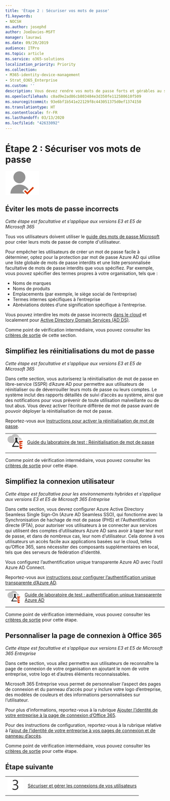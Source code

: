 ```yaml
---
title: 'Étape 2 : Sécuriser vos mots de passe'
f1.keywords:
- NOCSH
ms.author: josephd
author: JoeDavies-MSFT
manager: laurawi
ms.date: 09/20/2019
audience: ITPro
ms.topic: article
ms.service: o365-solutions
localization_priority: Priority
ms.collection:
- M365-identity-device-management
- Strat_O365_Enterprise
ms.custom: ''
description: Vous devez rendre vos mots de passe forts et gérables au sein de votre organisation.
ms.openlocfilehash: c0ad9e2ad86cb803484e3d350fe112580610f509
ms.sourcegitcommit: 93e6bf1b541e22129f8c443051375d0ef1374150
ms.translationtype: HT
ms.contentlocale: fr-FR
ms.lasthandoff: 03/13/2020
ms.locfileid: "42633092"
---
```

# <a name="step-2-secure-your-passwords"></a>Étape 2 : Sécuriser vos mots de passe

![Phase 2 - Identité](../media/deploy-foundation-infrastructure/identity_icon-small.png)

<a name="identity-password-prot"></a>
## <a name="prevent-bad-passwords"></a>Éviter les mots de passe incorrects

*Cette étape est facultative et s’applique aux versions E3 et E5 de Microsoft 365*

Tous vos utilisateurs doivent utiliser le [guide des mots de passe Microsoft](https://www.microsoft.com/research/publication/password-guidance/) pour créer leurs mots de passe de compte d'utilisateur.

Pour empêcher les utilisateurs de créer un mot de passe facile à déterminer, optez pour la protection par mot de passe Azure AD qui utilise une liste globale de mots de passe interdits et une liste personnalisée facultative de mots de passe interdits que vous spécifiez. Par exemple, vous pouvez spécifier des termes propres à votre organisation, tels que :

- Noms de marques
- Noms de produits
- Emplacements (par exemple, le siège social de l’entreprise)
- Termes internes spécifiques à l’entreprise
- Abréviations dotées d’une signification spécifique à l’entreprise.

Vous pouvez interdire les mots de passe incorrects [dans le cloud](https://docs.microsoft.com/azure/active-directory/authentication/concept-password-ban-bad) et localement pour [Active Directory Domain Services (AD DS)](https://docs.microsoft.com/azure/active-directory/authentication/concept-password-ban-bad-on-premises).

Comme point de vérification intermédiaire, vous pouvez consulter les [critères de sortie](identity-exit-criteria.md#crit-password-prot) de cette section.

<a name="identity-pw-reset"></a>
## <a name="simplify-password-resets"></a>Simplifiez les réinitialisations du mot de passe

*Cette étape est facultative et s’applique aux versions E3 et E5 de Microsoft 365*

Dans cette section, vous autoriserez la réinitialisation de mot de passe en libre-service (SSPR) d’Azure AD pour permettre aux utilisateurs de réinitialiser ou de déverrouiller leurs mots de passe ou leurs comptes. Le système inclut des rapports détaillés de suivi d’accès au système, ainsi que des notifications pour vous prévenir de toute utilisation malveillante ou de tout abus. Vous devez activer l’écriture différée de mot de passe avant de pouvoir déployer la réinitialisation de mot de passe.

Reportez-vous aux [Instructions pour activer la réinitialisation de mot de passe](https://docs.microsoft.com/azure/active-directory/authentication/howto-sspr-deployment).

|||
|:-------|:-----|
|![Guides de Laboratoire de Test pour Microsoft Cloud](../media/m365-enterprise-test-lab-guides/cloud-tlg-icon-small.png)| [Guide du laboratoire de test : Réinitialisation de mot de passe](password-reset-m365-ent-test-environment.md) |
|||

Comme point de vérification intermédiaire, vous pouvez consulter les [critères de sortie](identity-exit-criteria.md#crit-identity-pw-reset) pour cette étape.


<a name="identity-sso"></a>
## <a name="simplify-user-sign-in"></a>Simplifiez la connexion utilisateur

*Cette étape est facultative pour les environnements hybrides et s’applique aux versions E3 et E5 de Microsoft 365 Entreprise*

Dans cette section, vous devrez configurer Azure Active Directory Seamless Single Sign-On (Azure AD Seamless SSO), qui fonctionne avec la Synchronisation de hachage de mot de passe (PHS) et l'Authentification directe (PTA), pour autoriser vos utilisateurs à se connecter aux services qui utilisent des comptes d’utilisateurs Azure AD sans avoir à taper leur mot de passe, et dans de nombreux cas, leur nom d’utilisateur. Cela donne à vos utilisateurs un accès facile aux applications basées sur le cloud, telles qu’Office 365, sans nécessiter des composants supplémentaires en local, tels que des serveurs de fédération d’identité.

Vous configurez l’authentification unique transparente Azure AD avec l’outil Azure AD Connect.

Reportez-vous aux [instructions pour configurer l’authentification unique transparente d’Azure AD](https://docs.microsoft.com/azure/active-directory/connect/active-directory-aadconnect-sso-quick-start).

|||
|:-------|:-----|
|![Guides de Laboratoire de Test pour Microsoft Cloud](../media/m365-enterprise-test-lab-guides/cloud-tlg-icon-small.png)| [Guide de laboratoire de test : authentification unique transparente Azure AD](single-sign-on-m365-ent-test-environment.md) |
|||

Comme point de vérification intermédiaire, vous pouvez consulter les [critères de sortie](identity-exit-criteria.md#crit-identity-sso) pour cette étape.


<a name="identity-custom-sign-in"></a>
## <a name="customize-the-office-365-sign-in-page"></a>Personnaliser la page de connexion à Office 365

*Cette étape est facultative et s’applique aux versions E3 et E5 de Microsoft 365 Entreprise*

Dans cette section, vous allez permettre aux utilisateurs de reconnaître la page de connexion de votre organisation en ajoutant le nom de votre entreprise, votre logo et d’autres éléments reconnaissables. 

Microsoft 365 Entreprise vous permet de personnaliser l’aspect des pages de connexion et du panneau d’accès pour y inclure votre logo d’entreprise, des modèles de couleurs et des informations personnalisées sur l’utilisateur. 

Pour plus d’informations, reportez-vous à la rubrique [Ajouter l’identité de votre entreprise à la page de connexion d’Office 365](https://docs.microsoft.com/office365/admin/setup/customize-sign-in-page).

Pour des instructions de configuration, reportez-vous à la rubrique relative à l’[ajout de l’identité de votre entreprise à vos pages de connexion et de panneau d’accès](https://aka.ms/aadpaddbranding).

Comme point de vérification intermédiaire, vous pouvez consulter les [critères de sortie](identity-exit-criteria.md#crit-identity-custom-sign-in) pour cette étape.

## <a name="next-step"></a>Étape suivante

|||
|:-------|:-----|
|![Étape 3](../media/stepnumbers/Step3.png)| [Sécuriser et gérer les connexions de vos utilisateurs](identity-secure-user-sign-ins.md) |
